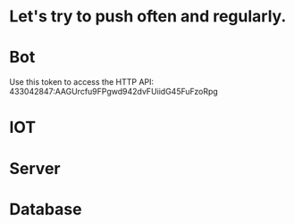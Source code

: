 # Let's try to push often and regularly.

# Bot

Use this token to access the HTTP API:
433042847:AAGUrcfu9FPgwd942dvFUiidG45FuFzoRpg

# IOT

# Server

# Database
